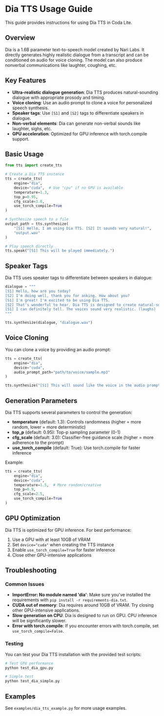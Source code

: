 # Dia TTS Usage Guide

This guide provides instructions for using Dia TTS in Coda Lite.

## Overview

Dia is a 1.6B parameter text-to-speech model created by Nari Labs. It directly generates highly realistic dialogue from a transcript and can be conditioned on audio for voice cloning. The model can also produce nonverbal communications like laughter, coughing, etc.

## Key Features

- **Ultra-realistic dialogue generation**: Dia TTS produces natural-sounding dialogue with appropriate prosody and timing.
- **Voice cloning**: Use an audio prompt to clone a voice for personalized speech synthesis.
- **Speaker tags**: Use `[S1]` and `[S2]` tags to differentiate speakers in dialogue.
- **Non-verbal elements**: Dia can generate non-verbal sounds like laughter, sighs, etc.
- **GPU acceleration**: Optimized for GPU inference with torch.compile support.

## Basic Usage

```python
from tts import create_tts

# Create a Dia TTS instance
tts = create_tts(
    engine="dia",
    device="cuda",  # Use "cpu" if no GPU is available
    temperature=1.3,
    top_p=0.95,
    cfg_scale=3.0,
    use_torch_compile=True
)

# Synthesize speech to a file
output_path = tts.synthesize(
    "[S1] Hello, I am using Dia TTS. [S2] It sounds very natural!",
    "output.wav"
)

# Play speech directly
tts.speak("[S1] This will be played immediately.")
```

## Speaker Tags

Dia TTS uses speaker tags to differentiate between speakers in dialogue:

```python
dialogue = """
[S1] Hello, how are you today?
[S2] I'm doing well, thank you for asking. How about you?
[S1] I'm great! I'm excited to be using Dia TTS.
[S2] That's wonderful to hear. Dia TTS is designed to create natural-sounding dialogue.
[S1] I can definitely tell. The voices sound very realistic. (laughs)
"""

tts.synthesize(dialogue, "dialogue.wav")
```

## Voice Cloning

You can clone a voice by providing an audio prompt:

```python
tts = create_tts(
    engine="dia",
    device="cuda",
    audio_prompt_path="path/to/voice/sample.mp3"
)

tts.synthesize("[S1] This will sound like the voice in the audio prompt.", "cloned_voice.wav")
```

## Generation Parameters

Dia TTS supports several parameters to control the generation:

- **temperature** (default: 1.3): Controls randomness (higher = more random, lower = more deterministic)
- **top_p** (default: 0.95): Top-p sampling parameter (0-1)
- **cfg_scale** (default: 3.0): Classifier-free guidance scale (higher = more adherence to the prompt)
- **use_torch_compile** (default: True): Use torch.compile for faster inference

Example:

```python
tts = create_tts(
    engine="dia",
    device="cuda",
    temperature=1.5,  # More random/creative
    top_p=0.9,
    cfg_scale=2.5,
    use_torch_compile=True
)
```

## GPU Optimization

Dia TTS is optimized for GPU inference. For best performance:

1. Use a GPU with at least 10GB of VRAM
2. Set `device="cuda"` when creating the TTS instance
3. Enable `use_torch_compile=True` for faster inference
4. Close other GPU-intensive applications

## Troubleshooting

### Common Issues

- **ImportError: No module named 'dia'**: Make sure you've installed the requirements with `pip install -r requirements-dia.txt`.
- **CUDA out of memory**: Dia requires around 10GB of VRAM. Try closing other GPU-intensive applications.
- **Slow generation on CPU**: Dia is designed to run on GPU. CPU inference will be significantly slower.
- **Error with torch.compile**: If you encounter errors with torch.compile, set `use_torch_compile=False`.

### Testing

You can test your Dia TTS installation with the provided test scripts:

```bash
# Test GPU performance
python test_dia_gpu.py

# Simple test
python test_dia_simple.py
```

## Examples

See `examples/dia_tts_example.py` for more usage examples.

